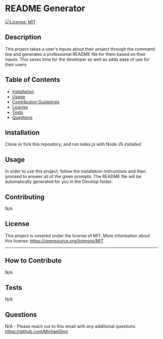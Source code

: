 # README Generator
[![License: MIT](https://img.shields.io/badge/License-MIT-yellow.svg)](https://opensource.org/licenses/MIT)

## Description

This project takes a user's inputs about their project through the command line and generates a professional README file for them based on their inputs. This saves time for the developer as well as adds ease of use for their users

## Table of Contents

- [Installation](#installation)
- [Usage](#usage)
- [Contribution Guidelines](#contributing)
- [License](#license)
- [Tests](#tests)
- [Questions](#questions)

## Installation

Clone or fork this repository, and run index.js with Node JS installed

## Usage

In order to use this project, follow the installation instructions and then proceed to answer all of the given prompts. The README file will be automatically generated for you in the Develop folder.

## Contributing

N/A

## License

This project is covered under the license of MIT. More information about this license: https://opensource.org/licenses/MIT

---

## How to Contribute

N/A

## Tests

N/A

## Questions

N/A - Please reach out to this email with any additional questions
https://github.com/MichaelSinn